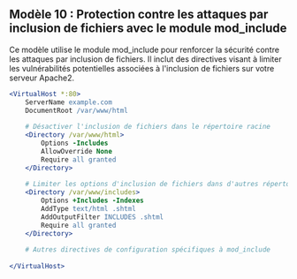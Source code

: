 ## Modèle 10 : Protection contre les attaques par inclusion de fichiers avec le module mod_include

Ce modèle utilise le module mod_include pour renforcer la sécurité contre les attaques par inclusion de fichiers. Il inclut des directives visant à limiter les vulnérabilités potentielles associées à l'inclusion de fichiers sur votre serveur Apache2.

```apache
<VirtualHost *:80>
    ServerName example.com
    DocumentRoot /var/www/html
    
    # Désactiver l'inclusion de fichiers dans le répertoire racine
    <Directory /var/www/html>
        Options -Includes
        AllowOverride None
        Require all granted
    </Directory>
    
    # Limiter les options d'inclusion de fichiers dans d'autres répertoires
    <Directory /var/www/includes>
        Options +Includes -Indexes
        AddType text/html .shtml
        AddOutputFilter INCLUDES .shtml
        Require all granted
    </Directory>
    
    # Autres directives de configuration spécifiques à mod_include
    
</VirtualHost>
